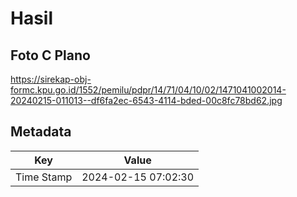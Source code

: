 # Hasil

## Foto C Plano

https://sirekap-obj-formc.kpu.go.id/1552/pemilu/pdpr/14/71/04/10/02/1471041002014-20240215-011013--df6fa2ec-6543-4114-bded-00c8fc78bd62.jpg


## Metadata

| Key        | Value               |
| ---------- | ------------------- |
| Time Stamp | 2024-02-15 07:02:30 |



